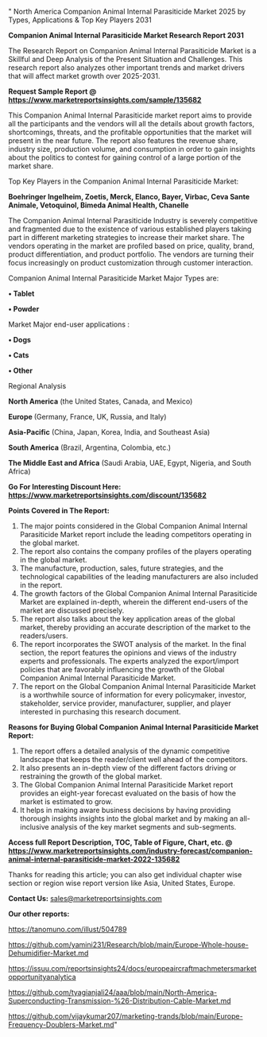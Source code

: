 " North America Companion Animal Internal Parasiticide Market 2025 by Types, Applications & Top Key Players 2031

<strong>Companion Animal Internal Parasiticide Market Research Report 2031</strong>

The Research Report on Companion Animal Internal Parasiticide Market is a Skillful and Deep Analysis of the Present Situation and Challenges. This research report also analyzes other important trends and market drivers that will affect market growth over 2025-2031.

<strong>Request Sample Report @ <a href=https://www.marketreportsinsights.com/sample/135682>https://www.marketreportsinsights.com/sample/135682</a></strong>

This Companion Animal Internal Parasiticide market report aims to provide all the participants and the vendors will all the details about growth factors, shortcomings, threats, and the profitable opportunities that the market will present in the near future. The report also features the revenue share, industry size, production volume, and consumption in order to gain insights about the politics to contest for gaining control of a large portion of the market share.

Top Key Players in the Companion Animal Internal Parasiticide Market:

<strong>Boehringer Ingelheim, Zoetis, Merck, Elanco, Bayer, Virbac, Ceva Sante Animale, Vetoquinol, Bimeda Animal Health, Chanelle</strong>

The Companion Animal Internal Parasiticide Industry is severely competitive and fragmented due to the existence of various established players taking part in different marketing strategies to increase their market share. The vendors operating in the market are profiled based on price, quality, brand, product differentiation, and product portfolio. The vendors are turning their focus increasingly on product customization through customer interaction.

Companion Animal Internal Parasiticide Market Major Types are:

<strong>• Tablet

• Powder</strong>

Market Major end-user applications :

<strong>• Dogs

• Cats

• Other</strong>

Regional Analysis

</u><strong><b>North America</b></strong> (the United States, Canada, and Mexico)

<strong><b>Europe </b></strong>(Germany, France, UK, Russia, and Italy)

<strong><b>Asia-Pacific</b></strong> (China, Japan, Korea, India, and Southeast Asia)

<strong><b>South America</b></strong> (Brazil, Argentina, Colombia, etc.)

<strong><b>The Middle East and Africa</b></strong> (Saudi Arabia, UAE, Egypt, Nigeria, and South Africa)

<strong>Go For Interesting Discount Here: <a href=https://www.marketreportsinsights.com/discount/135682>https://www.marketreportsinsights.com/discount/135682</a></strong>

<strong>Points Covered in The Report:</strong>
<ol>
  <li>The major points considered in the Global Companion Animal Internal Parasiticide Market report include the leading competitors operating in the global market.</li>
  <li>The report also contains the company profiles of the players operating in the global market.</li>
  <li>The manufacture, production, sales, future strategies, and the technological capabilities of the leading manufacturers are also included in the report.</li>
  <li>The growth factors of the Global Companion Animal Internal Parasiticide Market are explained in-depth, wherein the different end-users of the market are discussed precisely.</li>
  <li>The report also talks about the key application areas of the global market, thereby providing an accurate description of the market to the readers/users.</li>
  <li>The report incorporates the SWOT analysis of the market. In the final section, the report features the opinions and views of the industry experts and professionals. The experts analyzed the export/import policies that are favorably influencing the growth of the Global Companion Animal Internal Parasiticide Market.</li>
  <li>The report on the Global Companion Animal Internal Parasiticide Market is a worthwhile source of information for every policymaker, investor, stakeholder, service provider, manufacturer, supplier, and player interested in purchasing this research document.</li>
</ol>
<strong>Reasons for Buying Global Companion Animal Internal Parasiticide Market Report:</strong>

<ol>
  <li>The report offers a detailed analysis of the dynamic competitive landscape that keeps the reader/client well ahead of the competitors.</li>
  <li>It also presents an in-depth view of the different factors driving or restraining the growth of the global market.</li>
  <li>The Global Companion Animal Internal Parasiticide Market report provides an eight-year forecast evaluated on the basis of how the market is estimated to grow.</li>
  <li>It helps in making aware business decisions by having providing thorough insights insights into the global market and by making an all-inclusive analysis of the key market segments and sub-segments.</li>
</ol>
<strong>Access full Report Description, TOC, Table of Figure, Chart, etc. @ <a href=https://www.marketreportsinsights.com/industry-forecast/companion-animal-internal-parasiticide-market-2022-135682>https://www.marketreportsinsights.com/industry-forecast/companion-animal-internal-parasiticide-market-2022-135682</a></strong>


Thanks for reading this article; you can also get individual chapter wise section or region wise report version like Asia, United States, Europe.

<strong>Contact Us:</strong>
sales@marketreportsinsights.com

<strong>Our other reports:</strong>

<a href=https://tanomuno.com/illust/504789>https://tanomuno.com/illust/504789</a>

<a href=https://github.com/yamini231/Research/blob/main/Europe-Whole-house-Dehumidifier-Market.md>https://github.com/yamini231/Research/blob/main/Europe-Whole-house-Dehumidifier-Market.md</a>

<a href=https://issuu.com/reportsinsights24/docs/europeaircraftmachmetersmarketopportunityanalytica>https://issuu.com/reportsinsights24/docs/europeaircraftmachmetersmarketopportunityanalytica</a>

<a href=https://github.com/tyagianjali24/aaa/blob/main/North-America-Superconducting-Transmission-%26-Distribution-Cable-Market.md>https://github.com/tyagianjali24/aaa/blob/main/North-America-Superconducting-Transmission-%26-Distribution-Cable-Market.md</a>

<a href=https://github.com/vijaykumar207/marketing-trands/blob/main/Europe-Frequency-Doublers-Market.md>https://github.com/vijaykumar207/marketing-trands/blob/main/Europe-Frequency-Doublers-Market.md</a>"
